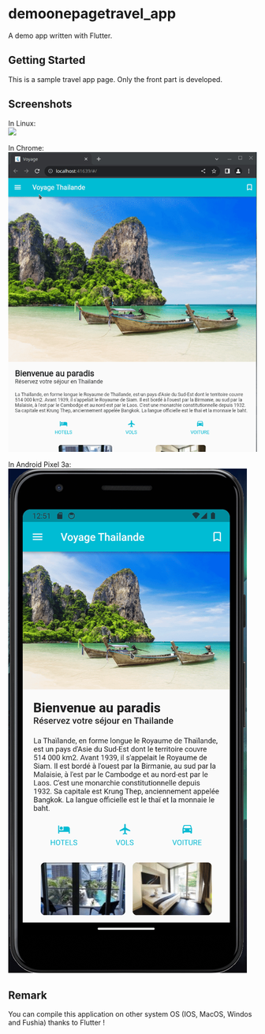 # demoonepagetravel_app

A demo app written with Flutter.

## Getting Started
This is a sample travel app page. Only the front part is developed.

## Screenshots
In Linux:  
![](https://github.com/davipro34/demoonepagetravel_app/blob/main/README/Compilation_Linux_App.gif)
  
In Chrome:  
![](https://github.com/davipro34/demoonepagetravel_app/blob/main/README/Compilation_Web_App.gif)
  
In Android Pixel 3a:  
![](https://github.com/davipro34/demoonepagetravel_app/blob/main/README/Compilation_Android_App.gif)
  
## Remark
You can compile this application on other system OS (IOS, MacOS, Windos and Fushia) thanks to Flutter !
